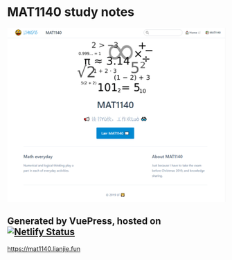 # MAT1140 study notes 
![mat1140](https://raw.githubusercontent.com/lianjief/vue_mat1140/master/docs/mat1140/home.png)
## Generated by VuePress, hosted on [![Netlify Status](https://api.netlify.com/api/v1/badges/1d7bcdb2-3d24-4837-8029-88d493702090/deploy-status)](https://app.netlify.com/sites/mat1140lianjie-fun/deploys)

https://mat1140.lianjie.fun

